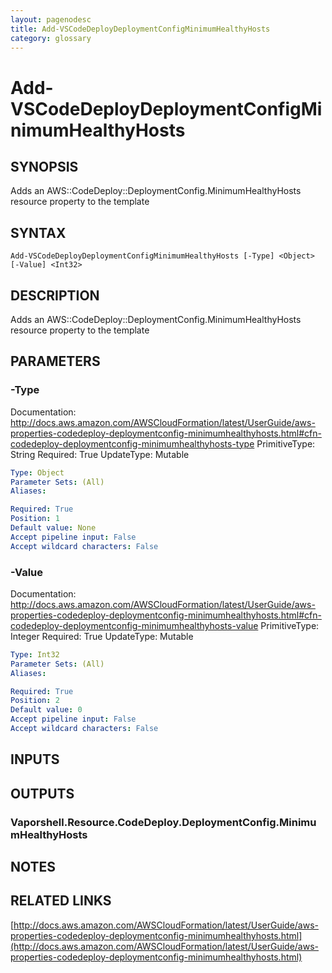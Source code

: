 ```yaml
---
layout: pagenodesc
title: Add-VSCodeDeployDeploymentConfigMinimumHealthyHosts
category: glossary
---
```


# Add-VSCodeDeployDeploymentConfigMinimumHealthyHosts

## SYNOPSIS
Adds an AWS::CodeDeploy::DeploymentConfig.MinimumHealthyHosts resource property to the template

## SYNTAX

```
Add-VSCodeDeployDeploymentConfigMinimumHealthyHosts [-Type] <Object> [-Value] <Int32>
```

## DESCRIPTION
Adds an AWS::CodeDeploy::DeploymentConfig.MinimumHealthyHosts resource property to the template

## PARAMETERS

### -Type
Documentation: http://docs.aws.amazon.com/AWSCloudFormation/latest/UserGuide/aws-properties-codedeploy-deploymentconfig-minimumhealthyhosts.html#cfn-codedeploy-deploymentconfig-minimumhealthyhosts-type
PrimitiveType: String
Required: True
UpdateType: Mutable

```yaml
Type: Object
Parameter Sets: (All)
Aliases: 

Required: True
Position: 1
Default value: None
Accept pipeline input: False
Accept wildcard characters: False
```

### -Value
Documentation: http://docs.aws.amazon.com/AWSCloudFormation/latest/UserGuide/aws-properties-codedeploy-deploymentconfig-minimumhealthyhosts.html#cfn-codedeploy-deploymentconfig-minimumhealthyhosts-value
PrimitiveType: Integer
Required: True
UpdateType: Mutable

```yaml
Type: Int32
Parameter Sets: (All)
Aliases: 

Required: True
Position: 2
Default value: 0
Accept pipeline input: False
Accept wildcard characters: False
```

## INPUTS

## OUTPUTS

### Vaporshell.Resource.CodeDeploy.DeploymentConfig.MinimumHealthyHosts

## NOTES

## RELATED LINKS

[http://docs.aws.amazon.com/AWSCloudFormation/latest/UserGuide/aws-properties-codedeploy-deploymentconfig-minimumhealthyhosts.html](http://docs.aws.amazon.com/AWSCloudFormation/latest/UserGuide/aws-properties-codedeploy-deploymentconfig-minimumhealthyhosts.html)

